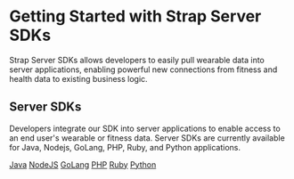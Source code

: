 # Getting Started with Strap Server SDKs

Strap Server SDKs allows developers to easily pull wearable data into server applications, enabling powerful new connections from fitness and health data to existing business logic.

## Server SDKs

Developers integrate our SDK into server applications to enable access to an end user's wearable or fitness data. Server SDKs are currently available for Java, Nodejs, GoLang, PHP, Ruby, and Python applications.

<a class="btn btn-primary" href="/guides/server-java"> Java</a>
<a class="btn btn-primary" href="/guides/server-node"></i> NodeJS</a>
<a class="btn btn-primary" href="/guides/server-go"> GoLang</a>
<a class="btn btn-primary" href="/guides/server-php"> PHP</a>
<a class="btn btn-primary" href="/guides/server-ruby">Ruby</a>
<a class="btn btn-primary" href="/guides/server-python"> Python</a>
